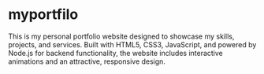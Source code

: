 # myportfilo
This is my personal portfolio website designed to showcase my skills, projects, and services. Built with HTML5, CSS3, JavaScript, and powered by Node.js for backend functionality, the website includes interactive animations and an attractive, responsive design.
